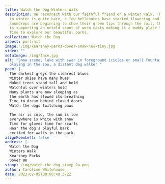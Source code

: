 ```yaml
---
title: Watch the Dog Winters Walk
description: We reconnect with our faithful friend on a winter walk. The garden
  in winter is quite bare, a few hellebores have started flowering and some
  snowdrops are beginning to show their green tips through the soil, the grass
  is supporting an untold count of worm casts making it a muddy place to be.
  Time to explore our beautiful parks.
collection: Watch the Dog
aspect: portrait
image: /img/kearsney-parks-dover-snow-new-tiny.jpg
video: ""
metaImage: /img/face.jpg
alt: "Snow scene, lake with swan in foreground icicles on small fountain, people
  playing in the sow, a distant dog walker "
poem: |-
  The darkest greys the clearest blues 
  Winter skies have many hues
  Naked trees stand tall and bold
  Watchful over winters hold
  Many plants are now sleeping as
  the earth has slowed its breathing 
  Time to dream behind closed doors
  Watch the dogs twitching paws

  The air is cold, the sun is low
  everywhere is white with snow
  Time for gloves time for scarfs
  Hear the dog's playful bark
  excited for walks in the park.
alignPoemLeft: false
address: |-
  Watch the Dog
  Winters Walk
  Kearsney Parks
  Dover UK
stamp: /img/watch-the-dog-stamp-2a.png
author: Caroline Whitehouse
date: 2023-02-05T08:00:48.372Z
---
```

